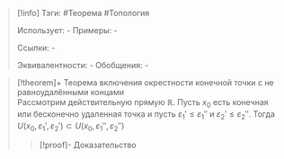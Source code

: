 > [!info]
> Тэги: #Теорема #Топология  
> 
> Использует: *-*
> Примеры: *-*
> 
> Ссылки: *-*
> 
> Эквивалентности: *-*
> Обобщения: *-*

> [!theorem]+ Теорема включения окрестности конечной точки с не равноудалёнными концами  
> Рассмотрим действительную прямую $\mathbb{R}$. Пусть $x_0$ есть конечная или бесконечно удаленная точка и пусть $\varepsilon_1' \leq \varepsilon_1''$ и $\varepsilon_2' \leq \varepsilon_2''$. Тогда $U(x_0, \varepsilon_1', \varepsilon_2') \subset U(x_0, \varepsilon_1'', \varepsilon_2'')$
> > [!proof]- Доказательство
> > 